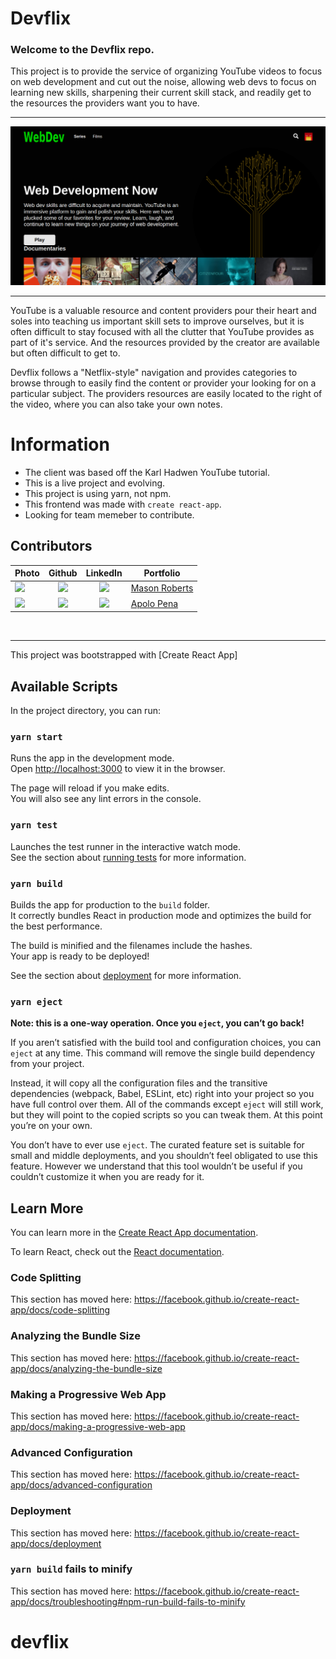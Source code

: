 # Devflix

### Welcome to the Devflix repo.

This project is to provide the service of organizing YouTube videos to focus on web development and cut out the noise, allowing web devs to focus on learning new skills, sharpening their current skill stack, and readily get to the resources the providers want you to have.

<hr>
<img src="./public/images/20200930_161310.png" width=600>
<hr>
YouTube is a valuable resource and content providers pour their heart and soles into teaching us important skill sets to improve ourselves, but it is often difficult to stay focused with all the clutter that YouTube provides as part of it's service. And the resources provided by the creator are available but often difficult to get to.

Devflix follows a "Netflix-style" navigation and provides categories to browse through to easily find the content or provider your looking for on a particular subject. The providers resources are easily located to the right of the video, where you can also take your own notes.

# Information

- The client was based off the Karl Hadwen YouTube tutorial.
- This is a live project and evolving.
- This project is using yarn, not npm.
- This frontend was made with `create react-app`.
- Looking for team memeber to contribute.

## Contributors

| Photo                                                                                                                        |                                           Github                                           |                                                              LinkedIn                                                               | Portfolio                                  |
| ---------------------------------------------------------------------------------------------------------------------------- | :----------------------------------------------------------------------------------------: | :---------------------------------------------------------------------------------------------------------------------------------: | ------------------------------------------ |
| <img src="https://avatars3.githubusercontent.com/u/44660994?s=460&v=4" width=75>                                             | [<img src="https://github.com/favicon.ico" width="15"> ](https://github.com/Developer3027) | [ <img src="https://static.licdn.com/sc/h/al2o9zrvru7aqj8e1x2rzsrca" width="15"> ](https://www.linkedin.com/in/mason-roberts-3027/) | [Mason Roberts](https://mason-roberts.com) |
| <img src="https://avatars2.githubusercontent.com/u/3060702?s=460&u=3e1b1c398a919074adaabb0c9559fde69ba64577&v=4" width="75"> |   [<img src="https://github.com/favicon.ico" width="15"> ](https://github.com/apena415)    | [ <img src="https://static.licdn.com/sc/h/al2o9zrvru7aqj8e1x2rzsrca" width="15"> ](https://https://www.linkedin.com/in/apolospage/) | [Apolo Pena](https://apolopena.com)        |

<br><hr>
This project was bootstrapped with [Create React App]

## Available Scripts

In the project directory, you can run:

### `yarn start`

Runs the app in the development mode.<br />
Open [http://localhost:3000](http://localhost:3000) to view it in the browser.

The page will reload if you make edits.<br />
You will also see any lint errors in the console.

### `yarn test`

Launches the test runner in the interactive watch mode.<br />
See the section about [running tests](https://facebook.github.io/create-react-app/docs/running-tests) for more information.

### `yarn build`

Builds the app for production to the `build` folder.<br />
It correctly bundles React in production mode and optimizes the build for the best performance.

The build is minified and the filenames include the hashes.<br />
Your app is ready to be deployed!

See the section about [deployment](https://facebook.github.io/create-react-app/docs/deployment) for more information.

### `yarn eject`

**Note: this is a one-way operation. Once you `eject`, you can’t go back!**

If you aren’t satisfied with the build tool and configuration choices, you can `eject` at any time. This command will remove the single build dependency from your project.

Instead, it will copy all the configuration files and the transitive dependencies (webpack, Babel, ESLint, etc) right into your project so you have full control over them. All of the commands except `eject` will still work, but they will point to the copied scripts so you can tweak them. At this point you’re on your own.

You don’t have to ever use `eject`. The curated feature set is suitable for small and middle deployments, and you shouldn’t feel obligated to use this feature. However we understand that this tool wouldn’t be useful if you couldn’t customize it when you are ready for it.

## Learn More

You can learn more in the [Create React App documentation](https://facebook.github.io/create-react-app/docs/getting-started).

To learn React, check out the [React documentation](https://reactjs.org/).

### Code Splitting

This section has moved here: https://facebook.github.io/create-react-app/docs/code-splitting

### Analyzing the Bundle Size

This section has moved here: https://facebook.github.io/create-react-app/docs/analyzing-the-bundle-size

### Making a Progressive Web App

This section has moved here: https://facebook.github.io/create-react-app/docs/making-a-progressive-web-app

### Advanced Configuration

This section has moved here: https://facebook.github.io/create-react-app/docs/advanced-configuration

### Deployment

This section has moved here: https://facebook.github.io/create-react-app/docs/deployment

### `yarn build` fails to minify

This section has moved here: https://facebook.github.io/create-react-app/docs/troubleshooting#npm-run-build-fails-to-minify

# devflix
